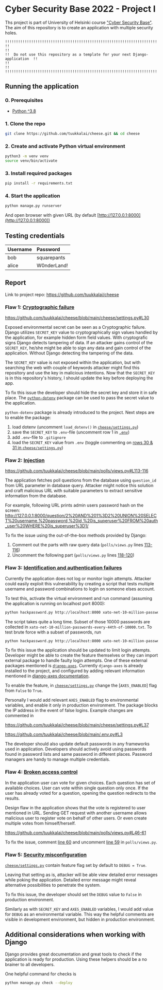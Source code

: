 # Cyber Security Base 2022 - Project I

Ths project is part of University of Helsinki course ["Cyber Security Base"](https://cybersecuritybase.mooc.fi/). The aim of this repository is to create an application with multiple security holes.

```
!!!!!!!!!!!!!!!!!!!!!!!!!!!!!!!!!!!!!!!!!!!!!!!!!!!!!!!!!!!!!!!!!!!!!!!!!!!!!!!!!
!!                                                                             !!
!!  Do not use this repository as a template for your next Django-application  !!
!!                                                                             !!
!!!!!!!!!!!!!!!!!!!!!!!!!!!!!!!!!!!!!!!!!!!!!!!!!!!!!!!!!!!!!!!!!!!!!!!!!!!!!!!!!
```

## Running the application

### 0. Prerequisites

- [Python ^3.8](https://www.python.org/downloads/)

### 1. Clone the repo

```sh
git clone https://github.com/tuukkalai/cheese.git && cd cheese
```

### 2. Create and activate Python virtual environment

```sh
python3 -m venv venv
source venv/bin/activate
```

### 3. Install required packages

```sh
pip install -r requirements.txt
```

### 4. Start the application

```sh
python manage.py runserver
```

And open browser with given URL (by default [http://127.0.0.1:8000](http://127.0.0.1:8000))

## Testing credentials

|Username|Password|
|:--|:--|
|bob|squarepants|
|alice|W0nderLand!|

## Report

Link to project repo: <https://github.com/tuukkalai/cheese>

### Flaw 1: [Cryptographic failure](https://owasp.org/Top10/A02_2021-Cryptographic_Failures/)

https://github.com/tuukkalai/cheese/blob/main/cheese/settings.py#L30

Exposed environmental secret can be seen as a Cryptographic failure. Django utilizes `SECRET_KEY` value to cryptographically sign values handled by the application, for example hidden form field values. With cryptografic signs Django detects tampering of data. If an attacker gains control of the `SECRET_KEY`, he/she might be able to sign any data and gain control of the application. Without Django detecting the tampering of the data.

The `SECRET_KEY` value is not exposed within the application, but with searching the web with couple of keywords attacker might find this repository and use the key in malicious intentions. Now that the `SECRET_KEY` is in this repository's history, I should update the key before deploying the app.

To fix this issue the developer should hide the secret key and store it in safe place. The [`python-dotenv`](https://pypi.org/project/python-dotenv/) package can be used to pass the secret value to the application.

`python-dotenv` package is already introduced to the project. Next steps are to enable the package:

  1. load dotenv (uncomment `load_dotenv()` in [`cheese/settings.py`](https://github.com/tuukkalai/cheese/blob/main/cheese/settings.py#L20))
  2. save the `SECRET_KEY` to `.env`-file (uncomment row 1 in [`.env`](https://github.com/tuukkalai/cheese/blob/main/.env#L1))
  3. add `.env`-file to `.gitignore`
  4. load the `SECRET_KEY` value from `.env` (toggle commenting on [rows 30 & 31 in `cheese/settings.py`](https://github.com/tuukkalai/cheese/blob/main/cheese/settings.py#L30-31))

### Flaw 2: [Injection](https://owasp.org/Top10/A03_2021-Injection/)

https://github.com/tuukkalai/cheese/blob/main/polls/views.py#L113-116

The application fetches poll questions from the database using `question_id` from URL parameter in database query. Attacker might notice this solution and craft malicious URL with suitable parameters to extract sensitive information from the database.

For example, following URL prints admin users password hash on the screen: <http://127.0.0.1:8000/question/2%20AND%201%3D2%20UNION%20SELECT%20username,%20password,%20id,%20is_superuser%20FROM%20auth_user%20WHERE%20is_superuser%3D1/>

To fix the issue using the out-of-the-box methods provided by Django:

1. Comment out the parts with raw query data (`polls/views.py` lines [113-116](https://github.com/tuukkalai/cheese/blob/main/polls/views.py#L113-116))
2. Uncomment the following part (`polls/views.py` lines [118-120](https://github.com/tuukkalai/cheese/blob/main/polls/views.py#L118-120))

### Flaw 3: [Identification and authentication failures](https://owasp.org/Top10/A07_2021-Identification_and_Authentication_Failures/)

Currently the application does not log or monitor login attempts. Attacker could easily exploit this vulnerability by creating a script that tests multiple username and password combinations to login on someone elses account.

To test this, activate the virtual environment and run command (assuming the application is running on localhost port 8000):

```sh
python hackpassword.py http://localhost:8000 xato-net-10-million-passwords-10000.txt
```

The script takes quite a long time. Subset of those 10000 passwords are collected in `xato-net-10-million-passwords-every-44th-of-10000.txt`. To test brute force with a subset of passwords, run

```sh
python hackpassword.py http://localhost:8000 xato-net-10-million-passwords-every-44th-of-10000.txt
```

To fix this issue the application should be updated to limit login attempts. Developer might be able to create the feature themselves or they can import external package to handle faulty login attempts. One of these external packages mentioned is [`django-axes`](https://pypi.org/project/django-axes/). Currently `django-axes` is already installed to the project, and configured by adding relevant information mentioned in [django-axes documentation](https://django-axes.readthedocs.io/en/latest/index.html).

To enable the feature, in [`cheese/settings.py`](https://github.com/tuukkalai/cheese/blob/main/cheese/settings.py#L37) change the [`AXES_ENABLED`] flag from `False` to `True`.

Personally I would add relevant `AXES_ENABLED` flag to environmental variables, and enable it only in production environment. The package blocks the IP address in the event of false logins. Example changes are commented in

https://github.com/tuukkalai/cheese/blob/main/cheese/settings.py#L37

https://github.com/tuukkalai/cheese/blob/main/.env.py#L3

The developer should also update default passwords in any frameworks used in application. Developers should actively avoid using passwords found in password lists and same password in different places. Password managers are handy to manage multiple credentials.

### Flaw 4: [Broken access control](https://owasp.org/Top10/A01_2021-Broken_Access_Control/)

In the application user can vote for given choices. Each question has set of available choices. User can vote within single question only once. If the user has already voted for a question, opening the question redirects to the results.

Design flaw in the application shows that the vote is registered to user mentioned in URL. Sending GET request with another username allows malicious user to register vote on behalf of other users. Or even create multiple votes from himself/herself.

https://github.com/tuukkalai/cheese/blob/main/polls/views.py#L46-61

To fix the issue, comment [line 60](https://github.com/tuukkalai/cheese/blob/main/polls/views.py#L60) and uncomment [line 59](https://github.com/tuukkalai/cheese/blob/main/polls/views.py#L59) in `polls/views.py`.

### Flaw 5: [Security misconfiguration](https://owasp.org/Top10/A05_2021-Security_Misconfiguration/)

[`cheese/settings.py`](https://github.com/tuukkalai/cheese/blob/main/cheese/settings.py#L34) contain feature flag set by default to `DEBUG = True`.

Leaving that setting as is, attacker will be able view detailed error messages while poking the application. Detailed error message might reveal alternative possibilities to penetrate the system.

To fix this issue, the developer should set the `DEBUG` value to `False` in production environment.

Similarly as with `SECRET_KEY` and `AXES_ENABLED` variables, I would add value for `DEBUG` as an environmental variable. This way the helpful comments are visible in development environment, but hidden in production environment.

## Additional considerations when working with Django

Django provides great documentation and great tools to check if the application is ready for production. Using these helpers should be a no brainer to all developers.

One helpful command for checks is

```sh
python manage.py check --deploy
```
